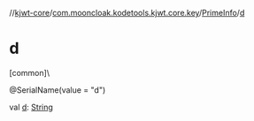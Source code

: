 //[kjwt-core](../../../index.md)/[com.mooncloak.kodetools.kjwt.core.key](../index.md)/[PrimeInfo](index.md)/[d](d.md)

# d

[common]\

@SerialName(value = &quot;d&quot;)

val [d](d.md): [String](https://kotlinlang.org/api/latest/jvm/stdlib/kotlin/-string/index.html)

